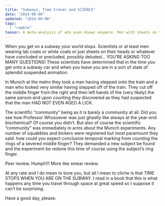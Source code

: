 ```yaml
---
title: "Subways, Time travel and SCIENCE"
date: "2014-09-06"
updated: "2014-09-06"
tags: 
  - "ramble"
teaser: A meta-analysis of who even knows anymore. Men with sheets on their head investigate whether subways affect the passage of time.
---
```


When you get on a subway your world stops. Scientists or at least men wearing lab coats or white coats or just sheets on their heads or whatever have concluded or precluded, possibly deluded… YOU’RE ASKING TOO MANY QUESTIONS! These scientists have determined that in the time you get onto a subway car and when you leave you are in a sort of state of splendid suspended animation.

In Munich at the metro they took a man having stepped onto the train and a man who looked very similar having stepped off of the train. They cut off the middle finger from the right and then left hands of the (very likely) the same person and upon counting they discovered as they had suspected that the man HAD NOT EVEN AGED A LICK.

The scientific “community” being as it is barely a community at all. Did you see how Professor Whosoever was just ghastly like always at the year-end biochemical? Of course you didn’t. But also of course the scientific “community” was immediately in arms about the Munich experiments. Any number of squabbles and bickers were registered but most paramount they said: how could you expect conclusive temporal marking from counting the rings of a severed middle finger? They demanded a new subject be found and the experiment be redone this time of course using the subject’s ring finger.

Peer review. Humph!!! More like smear review.

At any rate and I do mean to bore you, but all I mean to cliche is that TIME STOPS WHEN YOU ARE ON THE SUBWAY. I read in a book that this is what happens any time you travel through space at great speed so I suppose it can’t be surprising.

Have a good day, please.